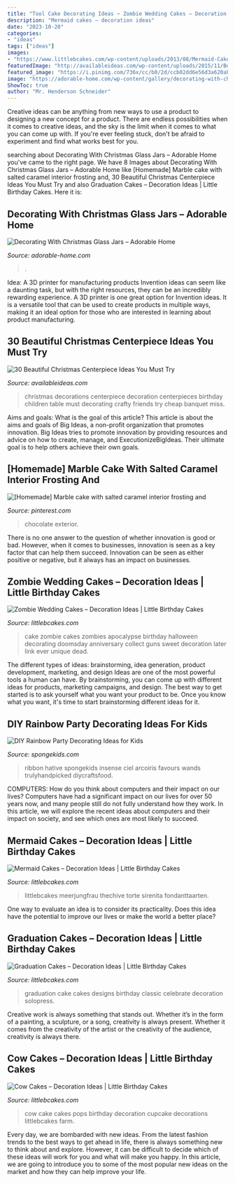 ```yaml
---
title: "Tool Cake Decorating Ideas ~ Zombie Wedding Cakes – Decoration Ideas"
description: "Mermaid cakes – decoration ideas"
date: "2023-10-20"
categories:
- "ideas"
tags: ["ideas"]
images:
- "https://www.littlebcakes.com/wp-content/uploads/2013/08/Mermaid-Cakes.jpg"
featuredImage: "http://availableideas.com/wp-content/uploads/2015/11/Beautiful-Christmas-Centerpieces-23.jpg"
featured_image: "https://i.pinimg.com/736x/cc/b0/2d/ccb02dd6e56d3a620ab6a1f94630523e--exterior-marble-cake.jpg"
image: "https://adorable-home.com/wp-content/gallery/decorating-with-christmas-glass-jars/decorating-with-christmas-glass-jars-7.jpg"
ShowToc: true
author: "Mr. Henderson Schneider"
---
```



Creative ideas can be anything from new ways to use a product to designing a new concept for a product. There are endless possibilities when it comes to creative ideas, and the sky is the limit when it comes to what you can come up with. If you're ever feeling stuck, don't be afraid to experiment and find what works best for you.

	

		
searching about Decorating With Christmas Glass Jars – Adorable Home you've came to the right page. We have 8 Images about Decorating With Christmas Glass Jars – Adorable Home like [Homemade] Marble cake with salted caramel interior frosting and, 30 Beautiful Christmas Centerpiece Ideas You Must Try and also Graduation Cakes – Decoration Ideas | Little Birthday Cakes. Here it is:
		
    
## Decorating With Christmas Glass Jars – Adorable Home

<img loading=lazy src="https://adorable-home.com/wp-content/gallery/decorating-with-christmas-glass-jars/decorating-with-christmas-glass-jars-7.jpg" onerror="this.onerror=null;this.src='https://tse4.mm.bing.net/th?id=OIP.Fp2tYRcNcc8FihjiFLswpQHaLH&amp;pid=15.1';" alt="Decorating With Christmas Glass Jars – Adorable Home">

_Source: adorable-home.com_

>. 

	

Idea: A 3D printer for manufacturing products
Invention ideas can seem like a daunting task, but with the right resources, they can be an incredibly rewarding experience. A 3D printer is one great option for Invention ideas. It is a versatile tool that can be used to create products in multiple ways, making it an ideal option for those who are interested in learning about product manufacturing.

    
## 30 Beautiful Christmas Centerpiece Ideas You Must Try

<img loading=lazy src="http://availableideas.com/wp-content/uploads/2015/11/Beautiful-Christmas-Centerpieces-23.jpg" onerror="this.onerror=null;this.src='https://tse4.mm.bing.net/th?id=OIP.bpDxslBYTWBbi-lL1piCugHaJ4&amp;pid=15.1';" alt="30 Beautiful Christmas Centerpiece Ideas You Must Try">

_Source: availableideas.com_

>christmas decorations centerpiece decoration centerpieces birthday children table must decorating crafty friends try cheap banquet miss. 

	

Aims and goals: What is the goal of this article?
This article is about the aims and goals of Big Ideas, a non-profit organization that promotes innovation. Big Ideas tries to promote innovation by providing resources and advice on how to create, manage, and ExecutionizeBigIdeas. Their ultimate goal is to help others achieve their own goals.

    
## [Homemade] Marble Cake With Salted Caramel Interior Frosting And

<img loading=lazy src="https://i.pinimg.com/736x/cc/b0/2d/ccb02dd6e56d3a620ab6a1f94630523e--exterior-marble-cake.jpg" onerror="this.onerror=null;this.src='https://tse3.mm.bing.net/th?id=OIP.FMMTXE4pOrdUK5X9XW7tQwHaNK&amp;pid=15.1';" alt="[Homemade] Marble cake with salted caramel interior frosting and">

_Source: pinterest.com_

>chocolate exterior. 

	

There is no one answer to the question of whether innovation is good or bad. However, when it comes to businesses, innovation is seen as a key factor that can help them succeed. Innovation can be seen as either positive or negative, but it always has an impact on businesses.

    
## Zombie Wedding Cakes – Decoration Ideas | Little Birthday Cakes

<img loading=lazy src="http://www.littlebcakes.com/wp-content/uploads/2014/05/Zombie-Wedding-Cake-Pictures.jpg" onerror="this.onerror=null;this.src='https://tse3.mm.bing.net/th?id=OIP.CVeafeXd66EFrYA4y4piSwHaLH&amp;pid=15.1';" alt="Zombie Wedding Cakes – Decoration Ideas | Little Birthday Cakes">

_Source: littlebcakes.com_

>cake zombie cakes zombies apocalypse birthday halloween decorating doomsday anniversary collect guns sweet decoration later link ever unique dead. 

	

The different types of ideas: brainstorming, idea generation, product development, marketing, and design
Ideas are one of the most powerful tools a human can have. By brainstorming, you can come up with different ideas for products, marketing campaigns, and design. The best way to get started is to ask yourself what you want your product to be. Once you know what you want, it's time to start brainstorming different ideas for it.

    
## DIY Rainbow Party Decorating Ideas For Kids

<img loading=lazy src="https://spongekids.com/wp-content/uploads/2014/11/diy-rainbow-party-decorating-ideas/4-candy-decoration.jpg" onerror="this.onerror=null;this.src='https://tse4.mm.bing.net/th?id=OIP.GfTxgQhCKywEmuWykiSTCAHaLG&amp;pid=15.1';" alt="DIY Rainbow Party Decorating Ideas for Kids">

_Source: spongekids.com_

>ribbon hative spongekids insense ciel arcoiris favours wands trulyhandpicked diycraftsfood. 

	

COMPUTERS: How do you think about computers and their impact on our lives?
Computers have had a significant impact on our lives for over 50 years now, and many people still do not fully understand how they work. In this article, we will explore the recent ideas about computers and their impact on society, and see which ones are most likely to succeed.

    
## Mermaid Cakes – Decoration Ideas | Little Birthday Cakes

<img loading=lazy src="https://www.littlebcakes.com/wp-content/uploads/2013/08/Mermaid-Cakes.jpg" onerror="this.onerror=null;this.src='https://tse2.mm.bing.net/th?id=OIP.Q0oSX9LkHlPj5b2IiLa0FwHaNI&amp;pid=15.1';" alt="Mermaid Cakes – Decoration Ideas | Little Birthday Cakes">

_Source: littlebcakes.com_

>littlebcakes meerjungfrau thechive torte sirenita fondanttaarten. 

	

One way to evaluate an idea is to consider its practicality. Does this idea have the potential to improve our lives or make the world a better place?

    
## Graduation Cakes – Decoration Ideas | Little Birthday Cakes

<img loading=lazy src="http://www.littlebcakes.com/wp-content/uploads/2013/08/Graduation-Cake-Pics.jpg" onerror="this.onerror=null;this.src='https://tse4.mm.bing.net/th?id=OIP.FzF5xyvvONHBAF88429-cgHaJ4&amp;pid=15.1';" alt="Graduation Cakes – Decoration Ideas | Little Birthday Cakes">

_Source: littlebcakes.com_

>graduation cake cakes designs birthday classic celebrate decoration solopress. 

	

Creative work is always something that stands out. Whether it’s in the form of a painting, a sculpture, or a song, creativity is always present. Whether it comes from the creativity of the artist or the creativity of the audience, creativity is always there.

    
## Cow Cakes – Decoration Ideas | Little Birthday Cakes

<img loading=lazy src="http://www.littlebcakes.com/wp-content/uploads/2014/01/Cow-Cake-Pops.jpg" onerror="this.onerror=null;this.src='https://tse3.mm.bing.net/th?id=OIP.F4xy8aMBXU-WB3p_z6p7AQHaLE&amp;pid=15.1';" alt="Cow Cakes – Decoration Ideas | Little Birthday Cakes">

_Source: littlebcakes.com_

>cow cake cakes pops birthday decoration cupcake decorations littlebcakes farm. 

	

Every day, we are bombarded with new ideas. From the latest fashion trends to the best ways to get ahead in life, there is always something new to think about and explore. However, it can be difficult to decide which of these ideas will work for you and what will make you happy. In this article, we are going to introduce you to some of the most popular new ideas on the market and how they can help improve your life.

